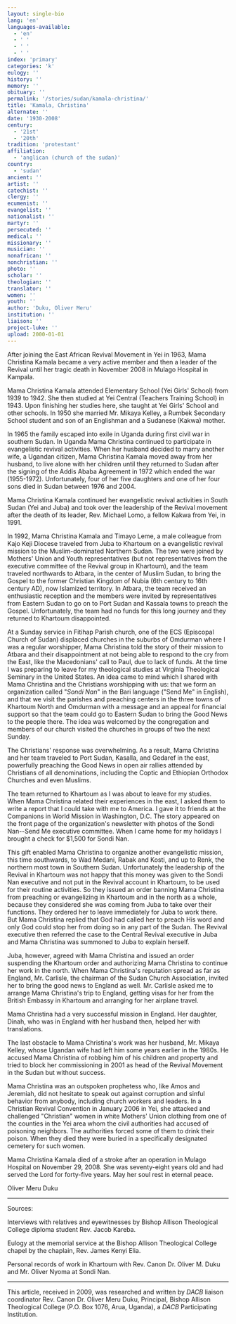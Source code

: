 ```yaml
---
layout: single-bio
lang: 'en'
languages-available:
  - 'en'
  - ' '
  - ' '
  - ' '
index: 'primary'
categories: 'k'
eulogy: ''
history: ''
memory: ''
obituary: ''
permalink: '/stories/sudan/kamala-christina/'
title: 'Kamala, Christina'
alternate: ''
date: '1930-2008'
century:
  - '21st'
  - '20th'
tradition: 'protestant'
affiliation:
  - 'anglican (church of the sudan)'
country:
  - 'sudan'
ancient: ''
artist: ''
catechist: ''
clergy: ''
ecumenist: ''
evangelist: ''
nationalist: ''
martyr: ''
persecuted: ''
medical: ''
missionary: ''
musician: ''
nonafrican: ''
nonchristian: ''
photo: ''
scholar: ''
theologian: ''
translator: ''
women: ''
youth: ''
author: 'Duku, Oliver Meru'
institution: ''
liaison: ''
project-luke: ''
upload: 2000-01-01
---
```



After joining the East African Revival Movement in Yei in 1963, Mama Christina Kamala became a very active member and then a leader of the Revival until her tragic death in November 2008 in Mulago Hospital in Kampala.

Mama Christina Kamala attended Elementary School (Yei Girls' School) from 1939 to 1942. She then studied at Yei Central (Teachers Training School) in 1943. Upon finishing her studies here, she taught at Yei Girls' School and other schools. In 1950 she married Mr. Mikaya Kelley, a Rumbek Secondary School student and son of an Englishman and a Sudanese (Kakwa) mother.

In 1965 the family escaped into exile in Uganda during first civil war in southern Sudan. In Uganda Mama Christina continued to participate in evangelistic revival activities. When her husband decided to marry another wife, a Ugandan citizen, Mama Christina Kamala moved away from her husband, to live alone with her children until they returned to Sudan after the signing of the Addis Ababa Agreement in 1972 which ended the war (1955-1972). Unfortunately, four of her five daughters and one of her four sons died in Sudan between 1976 and 2004.

Mama Christina Kamala continued her evangelistic revival activities in South Sudan (Yei and Juba) and took over the leadership of the Revival movement after the death of its leader, Rev. Michael Lomo, a fellow Kakwa from Yei, in 1991.

In 1992, Mama Christina Kamala and Timayo Leme, a male colleague from Kajo Keji Diocese traveled from Juba to Khartoum on a evangelistic revival mission to the Muslim-dominated Northern Sudan. The two were joined by Mothers' Union and Youth representatives (but not representatives from the executive committee of the Revival group in Khartoum), and the team traveled northwards to Atbara, in the center of Muslim Sudan, to bring the Gospel to the former Christian Kingdom of Nubia (6th century to 16th century AD), now Islamized territory. In Atbara, the team received an enthusiastic reception and the members were invited by representatives from Eastern Sudan to go on to Port Sudan and Kassala towns to preach the Gospel. Unfortunately, the team had no funds for this long journey and they returned to Khartoum disappointed.

At a Sunday service in Fitihap Parish church, one of the ECS (Episcopal Church of Sudan) displaced churches in the suburbs of Omdurman where I was a regular worshipper, Mama Christina told the story of their mission to Atbara and their disappointment at not being able to respond to the cry from the East, like the Macedonians' call to Paul, due to lack of funds. At the time I was preparing to leave for my theological studies at Virginia Theological Seminary in the United States. An idea came to mind which I shared with Mama Christina and the Christians worshipping with us: that we form an organization called "*Sondi Nan*" in the Bari language ("Send Me" in English), and that we visit the parishes and preaching centers in the three towns of Khartoum North and Omdurman with a message and an appeal for financial support so that the team could go to Eastern Sudan to bring the Good News to the people there. The idea was welcomed by the congregation and members of our church visited the churches in groups of two the next Sunday.

The Christians' response was overwhelming. As a result, Mama Christina and her team traveled to Port Sudan, Kasalla, and Gedaref in the east, powerfully preaching the Good News in open air rallies attended by Christians of all denominations, including the Coptic and Ethiopian Orthodox Churches and even Muslims.

The team returned to Khartoum as I was about to leave for my studies. When Mama Christina related their experiences in the east, I asked them to write a report that I could take with me to America. I gave it to friends at the Companions in World Mission in Washington, D.C. The story appeared on the front page of the organization's newsletter with photos of the Sondi Nan--Send Me executive committee. When I came home for my holidays I brought a check for $1,500 for Sondi Nan.

This gift enabled Mama Christina to organize another evangelistic mission, this time southwards, to Wad Medani, Rabak and Kosti, and up to Renk, the northern most town in Southern Sudan. Unfortunately the leadership of the Revival in Khartoum was not happy that this money was given to the Sondi Nan executive and not put in the Revival account in Khartoum, to be used for their routine activities. So they issued an order banning Mama Christina from preaching or evangelizing in Khartoum and in the north as a whole, because they considered she was coming from Juba to take over their functions. They ordered her to leave immediately for Juba to work there. But Mama Christina replied that God had called her to preach His word and only God could stop her from doing so in any part of the Sudan. The Revival executive then referred the case to the Central Revival executive in Juba and Mama Christina was summoned to Juba to explain herself.

Juba, however, agreed with Mama Christina and issued an order suspending the Khartoum order and authorizing Mama Christina to continue her work in the north. When Mama Christina's reputation spread as far as England, Mr. Carlisle, the chairman of the Sudan Church Association, invited her to bring the good news to England as well. Mr. Carlisle asked me to arrange Mama Christina's trip to England, getting visas for her from the British Embassy in Khartoum and arranging for her airplane travel.

Mama Christina had a very successful mission in England. Her daughter, Dinah, who was in England with her husband then, helped her with translations.

The last obstacle to Mama Christina's work was her husband, Mr. Mikaya Kelley, whose Ugandan wife had left him some years earlier in the 1980s. He accused Mama Christina of robbing him of his children and property and tried to block her commissioning in 2001 as head of the Revival Movement in the Sudan but without success.

Mama Christina was an outspoken prophetess who, like Amos and Jeremiah, did not hesitate to speak out against corruption and sinful behavior from anybody, including church workers and leaders. In a Christian Revival Convention in January 2006 in Yei, she attacked and challenged "Christian" women in white Mothers' Union clothing from one of the counties in the Yei area whom the civil authorities had accused of poisoning neighbors. The authorities forced some of them to drink their poison. When they died they were buried in a specifically designated cemetery for such women.

Mama Christina Kamala died of a stroke after an operation in Mulago Hospital on November 29, 2008. She was seventy-eight years old and had served the Lord for forty-five years. May her soul rest in eternal peace.

Oliver Meru Duku

---

Sources:

Interviews with relatives and eyewitnesses by Bishop Allison Theological College diploma student Rev. Jacob Kareba.

Eulogy at the memorial service at the Bishop Allison Theological College chapel by the chaplain, Rev. James Kenyi Elia.

Personal records of work in Khartoum with Rev. Canon Dr. Oliver M. Duku and Mr. Oliver Nyoma at Sondi Nan.

---

This article, received in 2009, was researched and written by *DACB* liaison coordinator Rev. Canon Dr. Oliver Meru Duku, Principal, Bishop Allison Theological College (P.O. Box 1076, Arua, Uganda), a *DACB* Participating Institution.